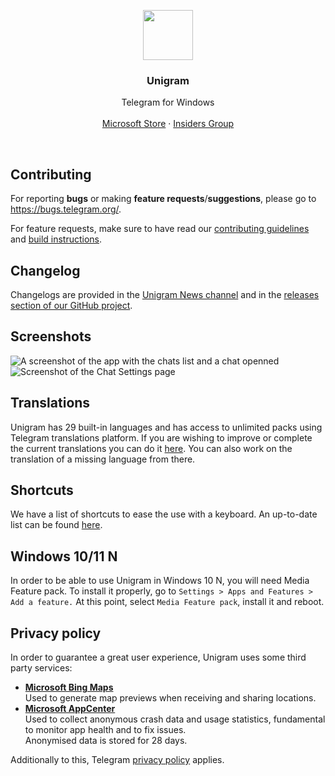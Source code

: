 <p align="center">
  <a href="https://www.microsoft.com/store/apps/9n97zckpd60q">
    <img src="/Telegram/Assets/Logos/StoreLogo.scale-200.png" width=80 height=80>
  </a>

  <h3 align="center">Unigram</h3>

  <p align="center">
    Telegram for Windows
    <br>
    <br>
    <a href="https://www.microsoft.com/store/apps/9n97zckpd60q">Microsoft Store</a>
    &middot;
    <a href="https://t.me/unigraminsiders">Insiders Group</a>
  </p>
</p>

<br>

## Contributing
For reporting **bugs** or making **feature requests**/**suggestions**, please go to https://bugs.telegram.org/.

For feature requests, make sure to have read our [contributing guidelines](/CONTRIBUTING.md) and [build instructions](Documentation/Build-instructions.md).

<a name="changelog"></a>
## Changelog
Changelogs are provided in the [Unigram News channel](https://t.me/unigram) and in the [releases section of our GitHub project](https://github.com/UnigramDev/Unigram/releases).

<a name="screenshots"></a>
## Screenshots
![A screenshot of the app with the chats list and a chat openned](/Screenshots/Screen1.PNG)
![Screenshot of the Chat Settings page](/Screenshots/Screen3.PNG)

## Translations
Unigram has 29 built-in languages and has access to unlimited packs using Telegram translations platform.
If you are wishing to improve or complete the current translations you can do it [here](https://translations.telegram.org/en/Unigram). You can also work on the translation of a missing language from there.

## Shortcuts
We have a list of shortcuts to ease the use with a keyboard. An up-to-date list can be found [here](/Documentation/Shortcuts.md).

## Windows 10/11 N
In order to be able to use Unigram in Windows 10 N, you will need Media Feature pack. To install it properly, go to `Settings > Apps and Features > Add a feature.` At this point, select ```Media Feature pack```, install it and reboot.

## Privacy policy
In order to guarantee a great user experience, Unigram uses some third party services:
- [**Microsoft Bing Maps**](https://www.microsoft.com/en-us/maps/product)  
  Used to generate map previews when receiving and sharing locations.
- [**Microsoft AppCenter**](https://learn.microsoft.com/en-us/appcenter/gdpr/)  
  Used to collect anonymous crash data and usage statistics, fundamental to monitor app health and to fix issues.  
  Anonymised data is stored for 28 days.

Additionally to this, Telegram [privacy policy](https://telegram.org/privacy) applies.
